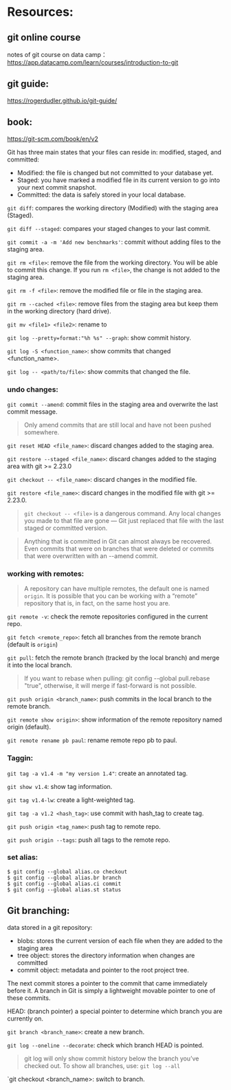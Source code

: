 
# Resources:

## git online course
notes of git course on data camp：https://app.datacamp.com/learn/courses/introduction-to-git

## git guide:
https://rogerdudler.github.io/git-guide/

## book:
https://git-scm.com/book/en/v2

Git has three main states that your files can reside in: modified, staged, and committed:
- Modified: the file is changed but not committed to your database yet.
- Staged: you have marked a modified file in its current version to go into your next commit snapshot.
- Committed: the data is safely stored in your local database.


`git diff`: compares the working directory (Modified) with the staging area (Staged).

`git diff --staged`: compares your staged changes to your last commit.

`git commit -a -m 'Add new benchmarks'`: commit without adding files to the staging area.

`git rm <file>`: remove the file from the working directory. You will be able to commit this change. If you run `rm <file>`, the change is not added to the staging area.

`git rm -f <file>`: remove the modified file or file in the staging area.

`git rm --cached <file>`: remove files from the staging area but keep them in the working directory (hard drive).

`git mv <file1> <file2>`: rename <file1> to <file2>

`git log --pretty=format:"%h %s" --graph`: show commit history.

`git log -S <function_name>`: show commits that changed <function_name>.

`git log -- <path/to/file>`: show commits that changed the file.

### undo changes:

`git commit --amend`: commit files in the staging area and overwrite the last commit message.
> Only amend commits that are still local and have not been pushed somewhere.

`git reset HEAD <file_name>`: discard changes added to the staging area.

`git restore --staged <file_name>`: discard changes added to the staging area with git >= 2.23.0

`git checkout -- <file_name>`: discard changes in the modified file.

`git restore <file_name>`: discard changes in the modified file with git >= 2.23.0.

> `git checkout -- <file>` is a dangerous command. Any local changes you made to that file are gone — Git just replaced that file with the last staged or committed version.

> Anything that is committed in Git can almost always be recovered. Even commits that were on branches that were deleted or commits that were overwritten with an --amend commit.

### working with remotes:

> A repository can have multiple remotes, the default one is named `origin`.
> It is possible that you can be working with a “remote” repository that is, in fact, on the same host you are.

`git remote -v`: check the remote repositories configured in the current repo.

`git fetch <remote_repo>`: fetch all branches from the remote branch (default is `origin`)

`git pull`: fetch the remote branch (tracked by the local branch) and merge it into the local branch.
>If you want to rebase when pulling: git config --global pull.rebase "true", otherwise, it will merge if fast-forward is not possible.

`git push origin <branch_name>`: push commits in the local branch to the remote branch.

`git remote show origin>`: show information of the remote repository named origin (default).

`git remote rename pb paul`: rename remote repo pb to paul.

### Taggin:

`git tag -a v1.4 -m "my version 1.4"`: create an annotated tag.

`git show v1.4`: show tag information.

`git tag v1.4-lw`: create a light-weighted tag.

`git tag -a v1.2 <hash_tag>`: use commit with hash_tag to create tag.

`git push origin <tag_name>`: push tag to remote repo.

`git push origin --tags`: push all tags to the remote repo.

### set alias:

```
$ git config --global alias.co checkout
$ git config --global alias.br branch
$ git config --global alias.ci commit
$ git config --global alias.st status
```

## Git branching:

data stored in a git repository:

- blobs: stores the current version of each file when they are added to the staging area
- tree object: stores the directory information when changes are committed
- commit object: metadata and pointer to the root project tree.

The next commit stores a pointer to the commit that came immediately before it. A branch in Git is simply a lightweight movable pointer to one of these commits.

HEAD: (branch pointer) a special pointer to determine which branch you are currently on.

`git branch <branch_name>`: create a new branch.

`git log --oneline --decorate`: check which branch HEAD is pointed.
> git log will only show commit history below the branch you’ve checked out. To show all branches, use: `git log --all`

`git checkout <branch_name>: switch to branch.



